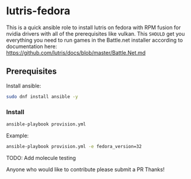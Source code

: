 # lutris-fedora
This is a quick ansible role to install lutris on fedora with RPM fusion for nvidia drivers with all of the prerequisites like vulkan. This `SHOULD` get you everything you need to run games in the Battle.net installer according to documentation here: https://github.com/lutris/docs/blob/master/Battle.Net.md

## Prerequisites

Install ansible:

```bash
sudo dnf install ansible -y
```

### Install

```bash
ansible-playbook provision.yml
```

Example:

```bash
ansible-playbook provision.yml -e fedora_version=32
```

TODO:
Add molecule testing

Anyone who would like to contribute please submit a PR Thanks!


